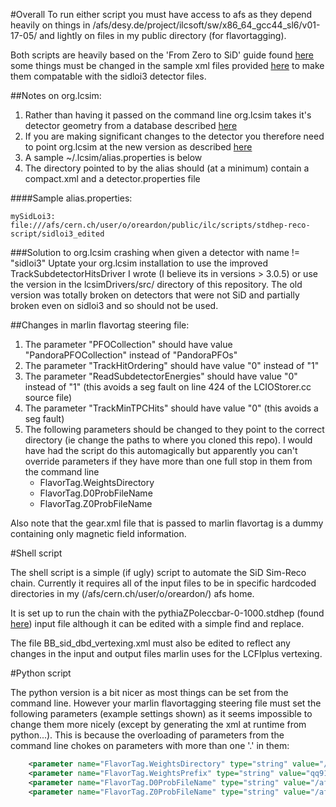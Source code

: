 #Overall
To run either script you must have access to afs as they depend heavily on things in /afs/desy.de/project/ilcsoft/sw/x86_64_gcc44_sl6/v01-17-05/ and lightly on files in my public directory (for flavortagging).

Both scripts are heavily based on the 'From Zero to SiD' guide found [here](https://confluence.slac.stanford.edu/display/~stanitz/From+Zero+to+SiD+-+Running+Sim+Reco) some things  must be changed in the sample xml files provided [here](https://svnsrv.desy.de/viewvc/marlinreco/ILDConfig/trunk/LCFIPlusConfig/steer/) to make them compatable with the sidloi3 detector files. 

##Notes on org.lcsim:
1. Rather than having it passed on the command line org.lcsim takes it's detector geometry from a database described [here](https://confluence.slac.stanford.edu/display/ilc/Conditions+Database+Overview)
2. If you are making significant changes to the detector you therefore need to point org.lcsim at the new version as described [here](https://confluence.slac.stanford.edu/display/ilc/Creating+a+New+Detector+Description)
3. A sample ~/.lcsim/alias.properties is below
4. The directory pointed to by the alias should (at a minimum) contain a compact.xml and a detector.properties file

####Sample alias.properties:
```
mySidLoi3: file:///afs/cern.ch/user/o/oreardon/public/ilc/scripts/stdhep-reco-script/sidloi3_edited

```

###Solution to org.lcsim crashing when given a detector with name != "sidloi3"
Uptate your org.lcsim installation to use the improved TrackSubdetectorHitsDriver I wrote (I believe its in versions > 3.0.5) or use the version in the lcsimDrivers/src/ directory of this repository. The old version was totally broken on detectors that were not SiD and partially broken even on sidloi3 and so should not be used.

##Changes in marlin flavortag steering file:
1. The parameter "PFOCollection" should have value "PandoraPFOCollection" instead of "PandoraPFOs"
2. The parameter "TrackHitOrdering" should have value "0" instead of "1"
3. The parameter "ReadSubdetectorEnergies" should have value "0" instead of "1" (this avoids a seg fault on line 424 of the LCIOStorer.cc source file)
4. The parameter "TrackMinTPCHits" should have value "0" (this avoids a seg fault)
5. The following parameters should be changed to they point to the correct directory (ie change the paths to where you cloned this repo). I would have had the script do this automagically but apparently you can't override parameters if they have more than one full stop in them from the command line
   * FlavorTag.WeightsDirectory
   * FlavorTag.D0ProbFileName
   * FlavorTag.Z0ProbFileName
    

Also note that the gear.xml file that is passed to marlin flavortag is a dummy containing only magnetic field information.

#Shell script

The shell script is a simple (if ugly) script to automate the SiD Sim-Reco chain. Currently it requires all of the input files to be in specific hardcoded directories in my (/afs/cern.ch/user/o/oreardon/) afs home.

It is set up to run the chain with the pythiaZPoleccbar-0-1000.stdhep (found [here](ftp://ftp-lcd.slac.stanford.edu/lcd/ILC/ZPole/stdhep/pythia/)) input file although it can be edited with a simple find and replace.

The file BB_sid_dbd_vertexing.xml must also be edited to reflect any changes in the input and output files marlin uses for the LCFIplus vertexing.

#Python script

The python version is a bit nicer as most things can be set from the command line. However your marlin flavortagging steering file must set the following parameters (example settings shown) as it seems impossible to change them more nicely  (except by generating the xml at runtime from python...). This is because the overloading of parameters from the command line chokes on parameters with more than one '.' in them:


```xml
	<parameter name="FlavorTag.WeightsDirectory" type="string" value="/afs/cern.ch/user/o/oreardon/public/ilc/data/weightFiles/qq91" />
	<parameter name="FlavorTag.WeightsPrefix" type="string" value="qq91_v02_p01" />
	<parameter name="FlavorTag.D0ProbFileName" type="string" value="/afs/cern.ch/user/o/oreardon/public/ilc/data/vtxprobFiles/d0prob_zpole.root"/>
	<parameter name="FlavorTag.Z0ProbFileName" type="string" value="/afs/cern.ch/user/o/oreardon/public/ilc/data/vtxprobFiles/z0prob_zpole.root"/>
```
